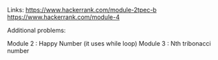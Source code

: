 Links:
https://www.hackerrank.com/module-2tpec-b
https://www.hackerrank.com/module-4

Additional problems:

Module 2 : Happy Number (it uses while loop)
Module 3 : Nth tribonacci number
